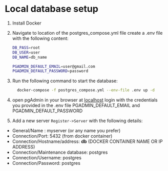 # Local database setup

1. Install Docker

2. Navigate to location of the postgres_compose.yml file create a .env file with the following content:

    ```bash
   DB_PASS=root
   DB_USER=user
   DB_NAME=db_name
   
   PGADMIN_DEFAULT_EMAIL=user@gmail.com
   PGADMIN_DEFAULT_PASSWORD=password
    ```

3. Run the following command to start the database:

    ```bash
      docker-compose -f postgres_compose.yml --env-file .env up -d
    ```

4. open pgAdmin in your browser at [localhost](http://localhost) login with the credentials you provided in the .env file PGADMIN_DEFAULT_EMAIL and PGADMIN_DEFAULT_PASSWORD

5. Add a new server `Register->Server` with the following details:

- General/Name : myserver (or any name you prefer)
- Connection/Port: 5432 (from docker container)
- Connection/Hostname/address: **db** (DOCKER CONTAINER NAME OR IP ADDRESS)
- Connection/Maintenance database: postgres
- Connection/Username: postgres
- Connection/Password: postgres
